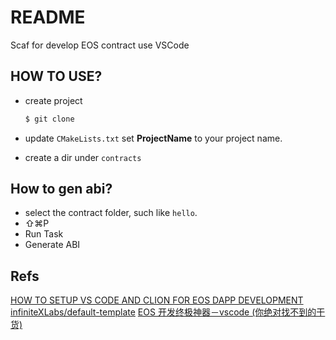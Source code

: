 # README

Scaf for develop EOS contract use VSCode

## HOW TO USE?

- create project
    ```bash
    $ git clone 
    ```

- update `CMakeLists.txt` set **ProjectName** to your project name.
- create a dir under `contracts`

## How to gen abi?

- select the contract folder, such like `hello`.
- ⇧⌘P
- Run Task
- Generate ABI

## Refs

[HOW TO SETUP VS CODE AND CLION FOR EOS DAPP DEVELOPMENT](https://infinitexlabs.com/setup-ide-for-eos-development/)
[infiniteXLabs/default-template](https://github.com/infiniteXLabs/default-template)
[EOS 开发终极神器－vscode (你绝对找不到的干货)](https://eosfans.io/topics/323)